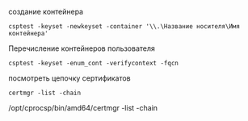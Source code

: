 создание контейнера

```csptest -keyset -newkeyset -container '\\.\Название носителя\Имя контейнера'```

Перечисление контейнеров пользователя

```csptest -keyset -enum_cont -verifycontext -fqcn```

посмотреть цепочку сертификатов

```certmgr -list -chain```

/opt/cprocsp/bin/amd64/certmgr -list -chain

